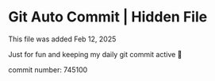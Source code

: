 # Git Auto Commit | Hidden File

This file was added Feb 12, 2025

Just for fun and keeping my daily git commit active 🤪

commit number: 745100
